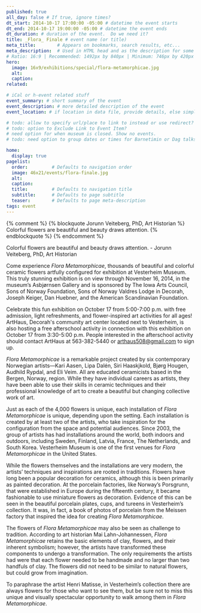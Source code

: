 ```yaml
---
published: true
all_day: false # If true, ignore times?
dt_start: 2014-10-17 17:00:00 -05:00 # datetime the event starts
dt_end: 2014-10-17 19:00:00 -05:00 # datetime the event ends
dt_duration: # duration of the event.  Do we need it?
title: _Flora_ Finale # event name (or title)
meta_title:        # Appears on bookmarks, search results, etc...
meta_description:  # Used in HTML head and as the description for some search engines
# Ratio: 16:9 | Recommended: 1492px by 840px | Minimum: 746px by 420px
hero:
  image: 16x9/exhibitions/special/flora-metamorphicae.jpg
  alt:
  caption:
related:

# iCal or h-event related stuff
event_summary: # short summary of the event
event_description: # more detailed description of the event
event_location: # if location in data file, provide details, else simply this.

# todo: allow to specify url/place to link to instead or use redirect? Thinking for special exihibits or regular events
# todo: option to Exclude Link to Event Item?
# need option for when museum is closed. Show no events.
# todo: need option to group dates or times for Barnetimin or Dag talks during Nordic Fest?

home:
  display: true
pagelist:
  order:         # Defaults to navigation order
  image: 46x21/events/flora-finale.jpg
  alt:
  caption: 
  title:         # Defaults to navigation title
  subtitle:      # Defaults to page subtitle
  teaser:        # Defaults to page meta-description
tags: event  
---
```

{% comment %}
{% blockquote Jorunn Veiteberg, PhD, Art Historian %}
Colorful flowers are beautiful and beauty draws attention.
{% endblockquote %}
{% endcomment %}

Colorful flowers are beautiful and beauty draws attention. - Jorunn Veiteberg, PhD, Art Historian

Come experience _Flora Metamorphicae_, thousands of beautiful and colorful ceramic flowers artfully configured for exhibition at Vesterheim Museum. This truly stunning exhibition is on view through November 16, 2014, in the museum’s Asbjørnsen Gallery and is sponsored by The Iowa Arts Council, Sons of Norway Foundation, Sons of Norway Valdres Lodge in Decorah, Joseph Keiger,  Dan Huebner, and the American Scandinavian Foundation. 

Celebrate this fun exhibition on October 17 from 5:00-7:00 p.m. with free admission, light refreshments, and flower-inspired art activities for all ages! ArtHaus, Decorah's community art center located next to Vesterheim, is also hosting a free afterschool  activity in connection with this exhibition on October 17 from 3:30-5:00 p.m. People interested in the afterschool activity should contact ArtHaus at 563-382-5440 or arthaus508@gmail.com to sign up.

_Flora Metamorphicae_ is a remarkable project created by six contemporary Norwegian artists—Kari Aasen, Lipa Dalén, Siri Haaskjkold, Bjørg Hougen, Audhild Rypdal, and Eli Veim. All are educated ceramicists based in the Bergen, Norway, region. While they have individual careers as artists, they have been able to use their skills in ceramic techniques and their professional knowledge of art to create a beautiful but changing collective work of art. 

Just as each of the 4,000 flowers is unique, each installation of _Flora Metamorphicae_ is unique, depending upon the setting. Each installation is created by at least two of the artists, who take inspiration for the configuration from the space and potential audiences. Since 2003, the group of artists has had installations around the world, both indoors and outdoors, including Sweden, Finland, Latvia, France, The Netherlands, and South Korea. Vesterheim Museum is one of the first venues for _Flora Metamorphicae_ in the United States.

While the flowers themselves and the installations are very modern, the artists’ techniques and inspirations are rooted in traditions. Flowers have long been a popular decoration for ceramics, although this is been primarily as painted decoration. At the porcelain factories, like Norway’s Porsgrunn, that were established in Europe during the fifteenth century, it became fashionable to use miniature flowers as decoration. Evidence of this can be seen in the beautiful porcelain plates, cups, and tureens in Vesterheim’s collection. It was, in fact, a book of photos of porcelain from the Meissen factory that inspired the idea for creating _Flora Metamorphicae_.

The flowers of _Flora Metamorphicae_ may also be seen as challenge to tradition. According to art historian Mai Lahn-Johannessen, _Flora Metamorphicae_ retains the basic elements of clay, flowers, and their inherent symbolism; however, the artists have transformed these components to undergo a transformation. The only requirements the artists had were that each flower needed to be handmade and no larger than two handfuls of clay. The flowers did not need to be similar to natural flowers, but could grow from imagination.

To paraphrase the artist Henri Matisse, in Vesterheim’s collection there are always flowers for those who want to see them, but be sure not to miss this unique and visually spectacular opportunity to walk among them in _Flora Metamorphicae_.
